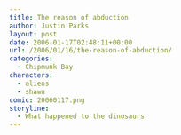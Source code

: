 ```yaml
---
title: The reason of abduction
author: Justin Parks
layout: post
date: 2006-01-17T02:48:11+00:00
url: /2006/01/16/the-reason-of-abduction/
categories:
  - Chipmunk Bay
characters:
  - aliens
  - shawn
comic: 20060117.png 
storyline:
  - What happened to the dinosaurs
---
```

